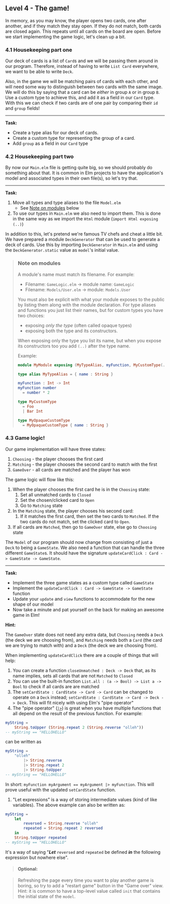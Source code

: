 ## Level 4 - The game!

In memory, as you may know, the player opens two cards, one after another, and if they match they stay open.
If they do not match, both cards are closed again.
This repeats until all cards on the board are open. Before we start implementing the game logic, let's clean up a bit.

### 4.1 Housekeeping part one

Our deck of cards is a list of `Card`s and we will be passing them around in our program.
Therefore, instead of having to write `List Card` everywhere, we want to be able to write `Deck`.

Also, in the game we will be matching pairs of cards with each other, and will need some way to distinguish between two cards with the same image.
We will do this by saying that a card can be _either_ in group `A` or in group `B`. Use a custom type to achieve this, and add it as a field in our `Card` type.
With this we can check if two cards are of one pair by comparing their `id` and `group` fields!

---

**Task:**

-   Create a type alias for our deck of cards.
-   Create a custom type for representing the group of a card.
-   Add `group` as a field in our `Card` type

### 4.2 Housekeeping part two

By now our `Main.elm` file is getting quite big, so we should probably do something about that.
It is common in Elm projects to have the application's model and associated types in their own file(s), so let's try that.

---

**Task:**

1. Move all types and type aliases to the file `Model.elm`
    - See [Note on modules](#note-on-modules) below
1. To use our types in `Main.elm` we also need to import them. This is done in the same way as we import the `Html` module (`import Html exposing (..)`)

In addition to this, let's pretend we're famous TV chefs and cheat a little bit. We have prepared a module `DeckGenerator` that can be used to generate a deck of cards.
Use this by importing `DeckGenerator` in `Main.elm` and using the `DeckGenerator.static` value as `model`'s initial value.

> ### Note on modules
>
> A module's name must match its filename.
> For example:
>
> -   Filename: `GameLogic.elm` -> module name: `GameLogic`
> -   Filename: `Models/User.elm` -> module: `Models.User`
>
> You must also be explicit with what your module exposes to the public by listing them along with the module declaration.
> For type aliases and functions you just list their names, but for custom types you have two choices:
>
> -   exposing _only the type_ (often called opaque types)
> -   exposing both the type and its constructors.
>
> When exposing only the type you list its name, but when you expose its constructors too you add `(..)` after the type name.
>
> Example:
>
> ```elm
> module MyModule exposing (MyTypeAlias, myFunction, MyCustomType(..), MyOpaqueCustomType)
>
> type alias MyTypeAlias = { name : String }
>
> myFunction : Int -> Int
> myFunction number
>   = number * 2
>
> type MyCustomType
>   = Foo
>   | Bar Int
>
> type MyOpaqueCustomType
>   = MyOpaqueCustomType { name : String }
> ```

### 4.3 Game logic!

Our game implementation will have three states:

1. `Choosing` - the player chooses the first card
1. `Matching` - the player chooses the second card to match with the first
1. `GameOver` - all cards are matched and the player has won

The game logic will flow like this:

1. When the player chooses the first card he is in the `Choosing` state:
    1. Set all unmatched cards to `Closed`
    1. Set the chosen/clicked card to `Open`
    1. Go to `Matching` state
1. In the `Matching` state, the player chooses his second card:
    1. If it matches the first card, then set the two cards to `Matched`. If the two cards do not match, set the clicked card to `Open`.
1. If all cards are `Matched`, then go to `GameOver` state, else go to `Choosing` state

The `Model` of our program should now change from consisting of just a `Deck` to being a `GameState`.
We also need a function that can handle the three different `GameState`s.
It should have the signature `updateCardClick : Card -> GameState -> GameState`.

---

**Task:**

-   Implement the three game states as a custom type called `GameState`
-   Implement the `updateCardClick : Card -> GameState -> GameState` function
-   Update your `update` and `view` functions to accommodate for the new shape of our model
-   Now take a minute and pat yourself on the back for making an awesome game in Elm!

**Hint:**

The `GameOver` state does not need any extra data, but `Choosing` needs a `Deck` (the deck we are choosing from), and `Matching` needs both a `Card` (the card we are trying to match with) and a `Deck` (the deck we are choosing from).

When implementing `updateCardClick` there are a couple of things that will help:

1. You can create a function `closeUnmatched : Deck -> Deck` that, as its name implies, sets all cards that are not `Matched` to `Closed`
1. You can use the built-in function `List.all : (a -> Bool) -> List a -> Bool` to check if all cards are are matched
1. The `setCardState : CardState -> Card -> Card` can be changed to operate on a `Deck` instead; `setCardState : CardState -> Card -> Deck -> Deck`. This will fit nicely with using Elm's "pipe operator"
1. The "pipe operator" ([`|>`](http://package.elm-lang.org/packages/elm-lang/core/latest/Basics#|>)) is great when you have multiple functions that all depend on the result of the previous function.
   For example:

```elm
myString =
    String.toUpper (String.repeat 2 (String.reverse "olleh"))
-- myString == "HELLOHELLO"
```

can be written as

```elm
myString =
    "olleh"
        |> String.reverse
        |> String.repeat 2
        |> String.toUpper
-- myString == "HELLOHELLO"
```

In short: `myFunction myArgument == myArgument |> myFunction`.
This will prove useful with the updated `setCardState` function.

1. "Let expressions" is a way of storing intermediate values (kind of like variables).
   The above example can also be written as:

```elm
myString =
    let
        reversed = String.reverse "olleh"
        repeated = String.repeat 2 reversed
    in
    String.toUpper repeated
-- myString == "HELLOHELLO"
```

It's a way of saying "**_Let_** `reversed` and `repeated` be defined **_in_** the following expression but nowhere else".

> #### Optional:

> Refreshing the page every time you want to play another game is boring, so try to add a "restart game" button in the "Game over" view. Hint: it is common to have a top-level value called `init` that contains the initial state of the `model`.
